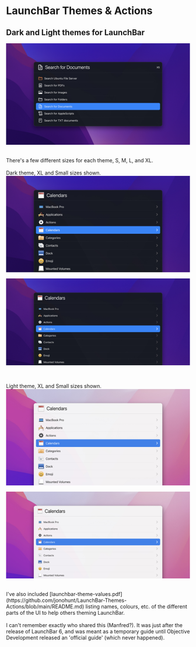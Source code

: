 # LaunchBar Themes & Actions

## Dark and Light themes for LaunchBar

![LaunchBar Themes](readme-images/launchbar-themes.jpg)
<br />
<br />

There's a few different sizes for each theme, S, M, L, and XL.<br />
<br />
Dark theme, XL and Small sizes shown.
<br />
![LaunchBar Dark XL theme](readme-images/launchbar-theme-dark-xl.jpg)

![LaunchBar Dark Small theme](readme-images/launchbar-theme-dark-s.jpg)

<br />

Light theme, XL and Small sizes shown.
<br />
![LaunchBar Dark XL theme](readme-images/launchbar-theme-light-xl.jpg)

![LaunchBar Dark Small theme](readme-images/launchbar-theme-light-s.jpg)


<br />
I've also included [launchbar-theme-values.pdf](https://github.com/jonohunt/LaunchBar-Themes-Actions/blob/main/README.md) listing names, colours, etc. of the different parts of the UI to help others theming LaunchBar.<br />
<br />
I can't remember exactly who shared this (Manfred?). It was just after the release of LaunchBar 6, and was meant as a temporary guide until Objective Development released an 'official guide' (which never happened).